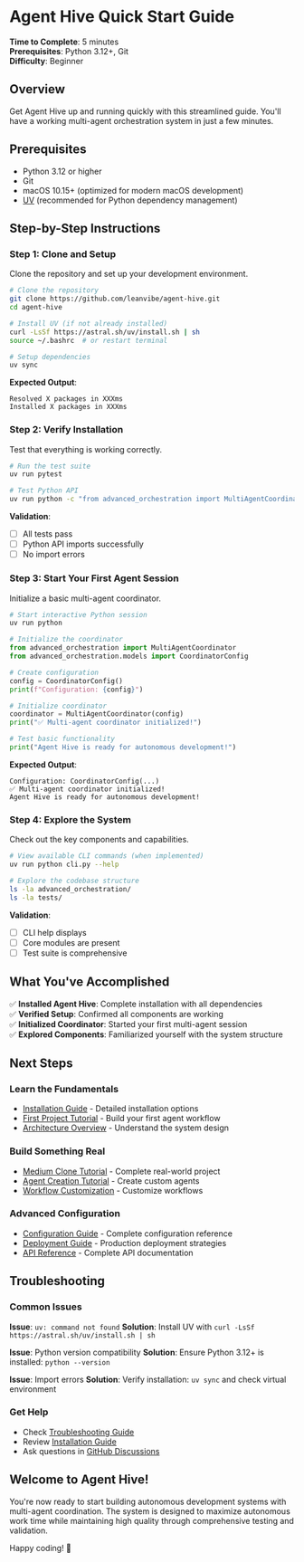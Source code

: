 # Agent Hive Quick Start Guide

**Time to Complete**: 5 minutes  
**Prerequisites**: Python 3.12+, Git  
**Difficulty**: Beginner  

## Overview
Get Agent Hive up and running quickly with this streamlined guide. You'll have a working multi-agent orchestration system in just a few minutes.

## Prerequisites
- Python 3.12 or higher
- Git
- macOS 10.15+ (optimized for modern macOS development)
- [UV](https://docs.astral.sh/uv/) (recommended for Python dependency management)

## Step-by-Step Instructions

### Step 1: Clone and Setup
Clone the repository and set up your development environment.

```bash
# Clone the repository
git clone https://github.com/leanvibe/agent-hive.git
cd agent-hive

# Install UV (if not already installed)
curl -LsSf https://astral.sh/uv/install.sh | sh
source ~/.bashrc  # or restart terminal

# Setup dependencies
uv sync
```

**Expected Output**:
```
Resolved X packages in XXXms
Installed X packages in XXXms
```

### Step 2: Verify Installation
Test that everything is working correctly.

```bash
# Run the test suite
uv run pytest

# Test Python API
uv run python -c "from advanced_orchestration import MultiAgentCoordinator; print('✅ Agent Hive ready!')"
```

**Validation**:
- [ ] All tests pass
- [ ] Python API imports successfully
- [ ] No import errors

### Step 3: Start Your First Agent Session
Initialize a basic multi-agent coordinator.

```bash
# Start interactive Python session
uv run python
```

```python
# Initialize the coordinator
from advanced_orchestration import MultiAgentCoordinator
from advanced_orchestration.models import CoordinatorConfig

# Create configuration
config = CoordinatorConfig()
print(f"Configuration: {config}")

# Initialize coordinator
coordinator = MultiAgentCoordinator(config)
print("✅ Multi-agent coordinator initialized!")

# Test basic functionality
print("Agent Hive is ready for autonomous development!")
```

**Expected Output**:
```
Configuration: CoordinatorConfig(...)
✅ Multi-agent coordinator initialized!
Agent Hive is ready for autonomous development!
```

### Step 4: Explore the System
Check out the key components and capabilities.

```bash
# View available CLI commands (when implemented)
uv run python cli.py --help

# Explore the codebase structure
ls -la advanced_orchestration/
ls -la tests/
```

**Validation**:
- [ ] CLI help displays
- [ ] Core modules are present
- [ ] Test suite is comprehensive

## What You've Accomplished

✅ **Installed Agent Hive**: Complete installation with all dependencies  
✅ **Verified Setup**: Confirmed all components are working  
✅ **Initialized Coordinator**: Started your first multi-agent session  
✅ **Explored Components**: Familiarized yourself with the system structure  

## Next Steps

### Learn the Fundamentals
- [Installation Guide](installation.md) - Detailed installation options
- [First Project Tutorial](first-project.md) - Build your first agent workflow
- [Architecture Overview](../architecture/overview.md) - Understand the system design

### Build Something Real
- [Medium Clone Tutorial](../../tutorials/MEDIUM_CLONE_TUTORIAL.md) - Complete real-world project
- [Agent Creation Tutorial](../../tutorials/agent-creation.md) - Create custom agents
- [Workflow Customization](../../tutorials/workflow-customization.md) - Customize workflows

### Advanced Configuration
- [Configuration Guide](../guides/configuration.md) - Complete configuration reference
- [Deployment Guide](../../DEPLOYMENT.md) - Production deployment strategies
- [API Reference](../../API_REFERENCE.md) - Complete API documentation

## Troubleshooting

### Common Issues

**Issue**: `uv: command not found`
**Solution**: Install UV with `curl -LsSf https://astral.sh/uv/install.sh | sh`

**Issue**: Python version compatibility
**Solution**: Ensure Python 3.12+ is installed: `python --version`

**Issue**: Import errors
**Solution**: Verify installation: `uv sync` and check virtual environment

### Get Help
- Check [Troubleshooting Guide](../../TROUBLESHOOTING.md)
- Review [Installation Guide](installation.md)
- Ask questions in [GitHub Discussions](https://github.com/leanvibe/agent-hive/discussions)

## Welcome to Agent Hive!

You're now ready to start building autonomous development systems with multi-agent coordination. The system is designed to maximize autonomous work time while maintaining high quality through comprehensive testing and validation.

Happy coding! 🚀